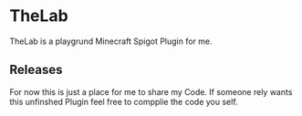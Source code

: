 # TheLab
TheLab is a playgrund Minecraft Spigot Plugin for me.

## Releases
For now this is just a place for me to share my Code. If someone rely wants this unfinshed Plugin feel free to compplie the code you self.
